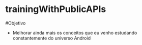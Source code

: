 # trainingWithPublicAPIs

#Objetivo 
- Melhorar ainda mais os conceitos que eu venho estudando constantemente do universo Android
